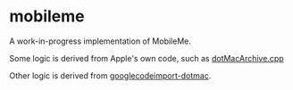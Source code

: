 # mobileme
A work-in-progress implementation of MobileMe.

Some logic is derived from Apple's own code, such as [dotMacArchive.cpp](https://github.com/GaloisInc/hacrypto/blob/5c99d7ac73360e9b05452ac9380c1c7dc6784849/src/C/Security-57031.40.6/SecurityTests/clxutils/dotMacArchive/dotMacArchive.cpp)

Other logic is derived from [googlecodeimport-dotmac](https://github.com/audiohacked/googlecodeimport-dotmac/tree/1ddf28eee645148fb183283adc7a115d38a5d84b).